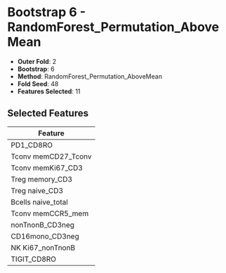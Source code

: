 # Bootstrap 6 - RandomForest_Permutation_AboveMean

- **Outer Fold**: 2
- **Bootstrap**: 6
- **Method**: RandomForest_Permutation_AboveMean
- **Fold Seed**: 48
- **Features Selected**: 11

## Selected Features

| Feature |
|---------|
| PD1_CD8RO |
| Tconv memCD27_Tconv |
| Tconv memKi67_CD3 |
| Treg memory_CD3 |
| Treg naive_CD3 |
| Bcells naive_total |
| Tconv memCCR5_mem |
| nonTnonB_CD3neg |
| CD16mono_CD3neg |
| NK Ki67_nonTnonB |
| TIGIT_CD8RO |
